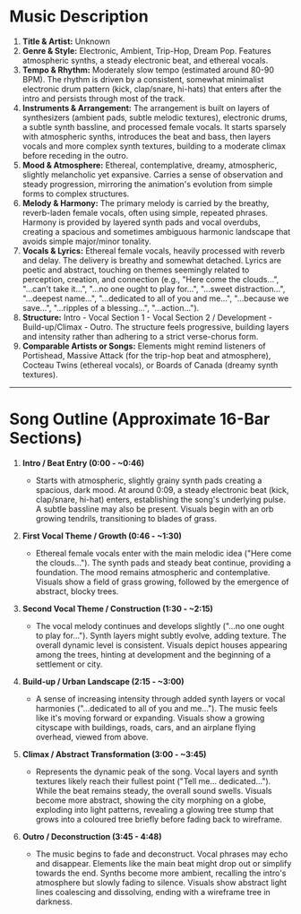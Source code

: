 # Music Description

1.  **Title & Artist:** Unknown
2.  **Genre & Style:** Electronic, Ambient, Trip-Hop, Dream Pop. Features atmospheric synths, a steady electronic beat, and ethereal vocals.
3.  **Tempo & Rhythm:** Moderately slow tempo (estimated around 80-90 BPM). The rhythm is driven by a consistent, somewhat minimalist electronic drum pattern (kick, clap/snare, hi-hats) that enters after the intro and persists through most of the track.
4.  **Instruments & Arrangement:** The arrangement is built on layers of synthesizers (ambient pads, subtle melodic textures), electronic drums, a subtle synth bassline, and processed female vocals. It starts sparsely with atmospheric synths, introduces the beat and bass, then layers vocals and more complex synth textures, building to a moderate climax before receding in the outro.
5.  **Mood & Atmosphere:** Ethereal, contemplative, dreamy, atmospheric, slightly melancholic yet expansive. Carries a sense of observation and steady progression, mirroring the animation's evolution from simple forms to complex structures.
6.  **Melody & Harmony:** The primary melody is carried by the breathy, reverb-laden female vocals, often using simple, repeated phrases. Harmony is provided by layered synth pads and vocal overdubs, creating a spacious and sometimes ambiguous harmonic landscape that avoids simple major/minor tonality.
7.  **Vocals & Lyrics:** Ethereal female vocals, heavily processed with reverb and delay. The delivery is breathy and somewhat detached. Lyrics are poetic and abstract, touching on themes seemingly related to perception, creation, and connection (e.g., "Here come the clouds...", "...can't take it...", "...no one ought to play for...", "...sweet distraction...", "...deepest name...", "...dedicated to all of you and me...", "...because we save...", "...ripples of a blessing...", "...action...").
8.  **Structure:** Intro - Vocal Section 1 - Vocal Section 2 / Development - Build-up/Climax - Outro. The structure feels progressive, building layers and intensity rather than adhering to a strict verse-chorus form.
9.  **Comparable Artists or Songs:** Elements might remind listeners of Portishead, Massive Attack (for the trip-hop beat and atmosphere), Cocteau Twins (ethereal vocals), or Boards of Canada (dreamy synth textures).

---

# Song Outline (Approximate 16-Bar Sections)


1.  **Intro / Beat Entry (0:00 - ~0:46)**
    *   Starts with atmospheric, slightly grainy synth pads creating a spacious, dark mood. At around 0:09, a steady electronic beat (kick, clap/snare, hi-hat) enters, establishing the song's underlying pulse. A subtle bassline may also be present. Visuals begin with an orb growing tendrils, transitioning to blades of grass.

2.  **First Vocal Theme / Growth (0:46 - ~1:30)**
    *   Ethereal female vocals enter with the main melodic idea ("Here come the clouds..."). The synth pads and steady beat continue, providing a foundation. The mood remains atmospheric and contemplative. Visuals show a field of grass growing, followed by the emergence of abstract, blocky trees.

3.  **Second Vocal Theme / Construction (1:30 - ~2:15)**
    *   The vocal melody continues and develops slightly ("...no one ought to play for..."). Synth layers might subtly evolve, adding texture. The overall dynamic level is consistent. Visuals depict houses appearing among the trees, hinting at development and the beginning of a settlement or city.

4.  **Build-up / Urban Landscape (2:15 - ~3:00)**
    *   A sense of increasing intensity through added synth layers or vocal harmonies ("...dedicated to all of you and me..."). The music feels like it's moving forward or expanding. Visuals show a growing cityscape with buildings, roads, cars, and an airplane flying overhead, viewed from above.

5.  **Climax / Abstract Transformation (3:00 - ~3:45)**
    *   Represents the dynamic peak of the song. Vocal layers and synth textures likely reach their fullest point ("Tell me... dedicated..."). While the beat remains steady, the overall sound swells. Visuals become more abstract, showing the city morphing on a globe, exploding into light patterns, revealing a glowing tree stump that grows into a coloured tree briefly before fading back to wireframe.

6.  **Outro / Deconstruction (3:45 - 4:48)**
    *   The music begins to fade and deconstruct. Vocal phrases may echo and disappear. Elements like the main beat might drop out or simplify towards the end. Synths become more ambient, recalling the intro's atmosphere but slowly fading to silence. Visuals show abstract light lines coalescing and dissolving, ending with a wireframe tree in darkness.